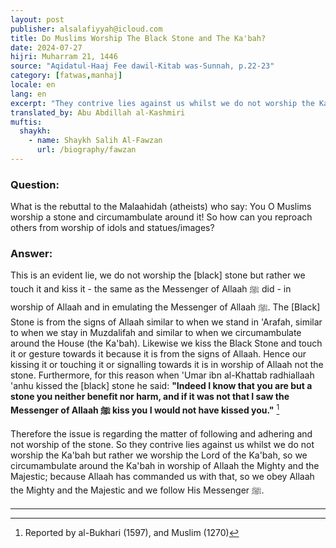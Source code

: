 ```yaml
---
layout: post
publisher: alsalafiyyah@icloud.com
title: Do Muslims Worship The Black Stone and The Ka'bah?
date: 2024-07-27
hijri: Muharram 21, 1446
source: "Aqidatul-Haaj Fee dawil-Kitab was-Sunnah, p.22-23"
category: [fatwas,manhaj]
locale: en
lang: en
excerpt: "They contrive lies against us whilst we do not worship the Ka'bah but rather we worship the Lord of the Ka'bah."
translated_by: Abu Abdillah al-Kashmiri
muftis:
  shaykh: 
    - name: Shaykh Salih Al-Fawzan
      url: /biography/fawzan
---
```


### Question:
What is the rebuttal to the Malaahidah (atheists) who say: You O Muslims worship a stone and circumambulate around it! So how can you reproach others from worship of idols and statues/images?

### Answer:
This is an evident lie, we do not worship the [black] stone but rather we touch it and kiss it - the same as the Messenger of Allaah ﷺ did - in worship of Allaah and in emulating the Messenger of Allaah ﷺ. The [Black] Stone is from the signs of Allaah similar to when we stand in 'Arafah, similar to when we stay in Muzdalifah and similar to when we circumambulate around the House (the Ka'bah). Likewise we kiss the Black Stone and touch it or gesture towards it because it is from the signs of Allaah. Hence our kissing it or touching it or signalling towards it is in worship of Allaah not the stone. Furthermore, for this reason when 'Umar ibn al-Khattab radhiallaah 'anhu kissed the [black] stone he said: **"Indeed I know that you are but a stone you neither benefit nor harm, and if it was not that I saw the Messenger of Allaah ﷺ kiss you I would not have kissed you."** [^1]

Therefore the issue is regarding the matter of following and adhering and not worship of the stone. So they contrive lies against us whilst we do not worship the Ka'bah but rather we worship the Lord of the Ka'bah, so we circumambulate around the Ka'bah in worship of Allaah the Mighty and the Majestic; because Allaah has commanded us with that, so we obey Allaah the Mighty and the Majestic and we follow His Messenger ﷺ.

---
[^1]: Reported by al-Bukhari (1597), and Muslim (1270)
